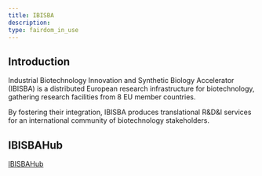 ```yaml
---
title: IBISBA
description: 
type: fairdom_in_use
---
```


## Introduction
Industrial Biotechnology Innovation and Synthetic Biology Accelerator (IBISBA) is a distributed European research infrastructure for biotechnology, gathering research facilities from 8 EU member countries.

By fostering their integration, IBISBA produces translational R&D&I services for an international community of biotechnology stakeholders.

## IBISBAHub
[IBISBAHub](https://hub.ibisba.eu)
